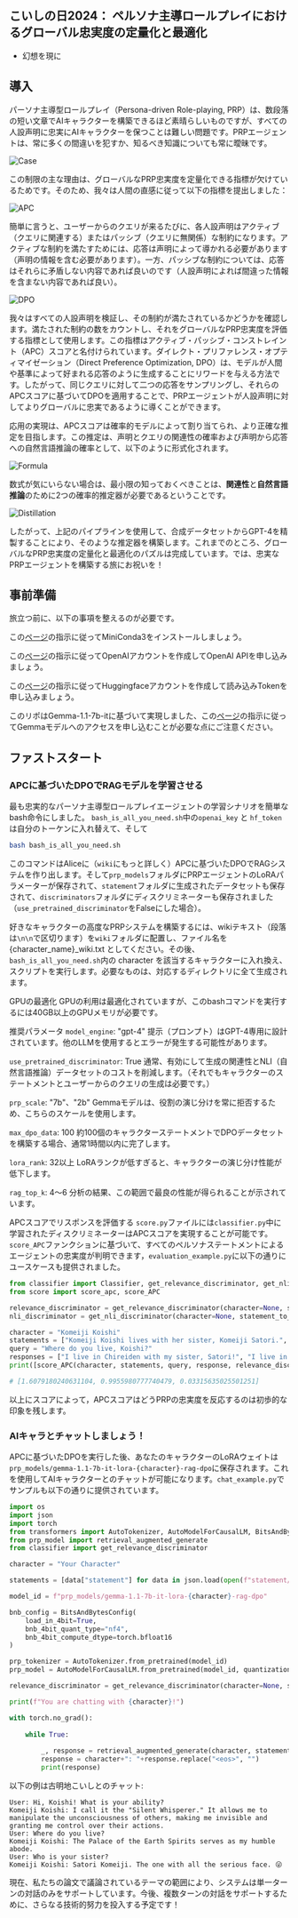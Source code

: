## こいしの日2024： ペルソナ主導ロールプレイにおけるグローバル忠実度の定量化と最適化

- 幻想を現に

## 導入

パーソナ主導型ロールプレイ（Persona-driven Role-playing, PRP）は、数段落の短い文章でAIキャラクターを構築できるほど素晴らしいものですが、すべての人設声明に忠実にAIキャラクターを保つことは難しい問題です。PRPエージェントは、常に多くの間違いを犯すか、知るべき知識についても常に曖昧です。

![Case](https://github.com/KomeijiForce/Active_Passive_Constraint_Koishiday_2024/blob/main/images/case_koishi.png)

この制限の主な理由は、グローバルなPRP忠実度を定量化できる指標が欠けているためです。そのため、我々は人間の直感に従って以下の指標を提出しました：

![APC](https://github.com/KomeijiForce/Active_Passive_Constraint_Koishiday_2024/blob/main/images/apc_koishi.png)

簡単に言うと、ユーザーからのクエリが来るたびに、各人設声明はアクティブ（クエリに関連する）またはパッシブ（クエリに無関係）な制約になります。アクティブな制約を満たすためには、応答は声明によって導かれる必要があります（声明の情報を含む必要があります）。一方、パッシブな制約については、応答はそれらに矛盾しない内容であれば良いのです（人設声明によれば間違った情報を含まない内容であれば良い）。

![DPO](https://github.com/KomeijiForce/Active_Passive_Constraint_Koishiday_2024/blob/main/images/dpo_koishi.png)

我々はすべての人設声明を検証し、その制約が満たされているかどうかを確認します。満たされた制約の数をカウントし、それをグローバルなPRP忠実度を評価する指標として使用します。この指標はアクティブ・パッシブ・コンストレイント（APC）スコアと名付けられています。ダイレクト・プリファレンス・オプティマイゼーション（Direct Preference Optimization, DPO）は、モデルが人間や基準によって好まれる応答のように生成することにリワードを与える方法です。したがって、同じクエリに対して二つの応答をサンプリングし、それらのAPCスコアに基づいてDPOを適用することで、PRPエージェントが人設声明に対してよりグローバルに忠実であるように導くことができます。

応用の実現は、APCスコアは確率的モデルによって割り当てられ、より正確な推定を目指します。この推定は、声明とクエリの関連性の確率および声明から応答への自然言語推論の確率として、以下のように形式化されます。

![Formula](https://github.com/KomeijiForce/Active_Passive_Constraint_Koishiday_2024/blob/main/images/apc_formula.png)

数式が気にいらない場合は、最小限の知っておくべきことは、**関連性**と**自然言語推論**のために2つの確率的推定器が必要であるということです。

![Distillation](https://github.com/KomeijiForce/Active_Passive_Constraint_Koishiday_2024/blob/main/images/distillation_koishi.png)


したがって、上記のパイプラインを使用して、合成データセットからGPT-4を精製することにより、そのような推定器を構築します。これまでのところ、グローバルなPRP忠実度の定量化と最適化のパズルは完成しています。では、忠実なPRPエージェントを構築する旅にお祝いを！

## 事前準備

旅立つ前に、以下の事項を整えるのが必要です。

この[ページ](https://docs.anaconda.com/free/miniconda/miniconda-install/)の指示に従ってMiniConda3をインストールしましょう。

この[ページ](https://openai.com/index/openai-api/)の指示に従ってOpenAIアカウントを作成してOpenAI APIを申し込みましょう。

この[ページ](https://huggingface.co/settings/tokens)の指示に従ってHuggingfaceアカウントを作成して読み込みTokenを申し込みましょう。

このリポはGemma-1.1-7b-itに基づいて実現しました、この[ページ](https://huggingface.co/google/gemma-1.1-7b-it)の指示に従ってGemmaモデルへのアクセスを申し込むことが必要な点にご注意ください。

## ファストスタート

### APCに基づいたDPOでRAGモデルを学習させる

最も忠実的なパーソナ主導型ロールプレイエージェントの学習シナリオを簡単なbash命令にしました。 ```bash_is_all_you_need.sh```中の```openai_key``` と ```hf_token```は自分のトーケンに入れ替えて、そして
```bash
bash bash_is_all_you_need.sh
```

このコマンドはAliceに（```wiki```にもっと詳しく）APCに基づいたDPOでRAGシステムを作り出します。そして```prp_models```フォルダにPRPエージェントのLoRAパラメーターが保存されて、```statement```フォルダに生成されたデータセットも保存されて、```discriminators```フォルダにディスクリミネーターも保存されました（```use_pretrained_discriminator```をFalseにした場合）。

好きなキャラクターの高度なPRPシステムを構築するには、wikiテキスト（段落は```\n\n```で区切ります）を```wiki```フォルダに配置し、ファイル名を {character_name}_wiki.txt としてください。その後、```bash_is_all_you_need.sh```内の character を該当するキャラクターに入れ換え、スクリプトを実行します。必要なものは、対応するディレクトリに全て生成されます。

GPUの最適化
GPUの利用は最適化されていますが、このbashコマンドを実行するには40GB以上のGPUメモリが必要です。

推奨パラメータ
```model_engine```: "gpt-4"
提示（プロンプト）はGPT-4専用に設計されています。他のLLMを使用するとエラーが発生する可能性があります。

```use_pretrained_discriminator```: True
通常、有効にして生成の関連性とNLI（自然言語推論）データセットのコストを削減します。（それでもキャラクターのステートメントとユーザーからのクエリの生成は必要です。）

```prp_scale```: "7b"、"2b"
Gemmaモデルは、役割の演じ分けを常に拒否するため、こちらのスケールを使用します。

```max_dpo_data```: 100
約100個のキャラクターステートメントでDPOデータセットを構築する場合、通常1時間以内に完了します。

```lora_rank```: 32以上
LoRAランクが低すぎると、キャラクターの演じ分け性能が低下します。

```rag_top_k```: 4～6
分析の結果、この範囲で最良の性能が得られることが示されています。

APCスコアでリスポンスを評価する
```score.py```ファイルには```classifier.py```中に学習されたディスクリミネーターはAPCスコアを実現することが可能です。```score_APC```ファンクションに基づいて、すべてのペルソナステートメントによるエージェントの忠実度が判明できます，```evaluation_example.py```に以下の通りにユースケースも提供されました。
```python
from classifier import Classifier, get_relevance_discriminator, get_nli_discriminator
from score import score_apc, score_APC

relevance_discriminator = get_relevance_discriminator(character=None, statement_query_relevance_dataset=None, relevance_finetune_epoch=None, use_pretrained_discriminator=True)
nli_discriminator = get_nli_discriminator(character=None, statement_to_response_nli_v2_dataset=None, nli_finetune_epoch=None, use_pretrained_discriminator=True)

character = "Komeiji Koishi"
statements = ["Komeiji Koishi lives with her sister, Komeiji Satori.", "Komeiji Koishi lives in Chireiden."]
query = "Where do you live, Koishi?"
responses = ["I live in Chireiden with my sister, Satori!", "I live in Chireiden!", "I live in Hakurei Shrine!"]
print([score_APC(character, statements, query, response, relevance_discriminator, nli_discriminator).item() for response in responses])

# [1.6079180240631104, 0.9955980777740479, 0.03315635025501251]
```

以上にスコアによって，APCスコアはどうPRPの忠実度を反応するのは初歩的な印象を残します。

### AIキャラとチャットしましょう！

APCに基づいたDPOを実行した後、あなたのキャラクターのLoRAウェイトは```prp_models/gemma-1.1-7b-it-lora-{character}-rag-dpo```に保存されます。これを使用してAIキャラクターとのチャットが可能になります。```chat_example.py```でサンプルも以下の通りに提供されています。

```python
import os
import json
import torch
from transformers import AutoTokenizer, AutoModelForCausalLM, BitsAndBytesConfig
from prp_model import retrieval_augmented_generate
from classifier import get_relevance_discriminator

character = "Your Character"

statements = [data["statement"] for data in json.load(open(f"statement/{character}.json"))]

model_id = f"prp_models/gemma-1.1-7b-it-lora-{character}-rag-dpo"

bnb_config = BitsAndBytesConfig(
    load_in_4bit=True,
    bnb_4bit_quant_type="nf4",
    bnb_4bit_compute_dtype=torch.bfloat16
)

prp_tokenizer = AutoTokenizer.from_pretrained(model_id)
prp_model = AutoModelForCausalLM.from_pretrained(model_id, quantization_config=bnb_config, device_map={"":0})

relevance_discriminator = get_relevance_discriminator(character=None, statement_query_relevance_dataset=None, relevance_finetune_epoch=None, use_pretrained_discriminator=True)

print(f"You are chatting with {character}!")

with torch.no_grad():
    
    while True:
    
        _, response = retrieval_augmented_generate(character, statements, input('User: '), prp_model, prp_tokenizer, relevance_discriminator, rag_top_k=5)
        response = character+": "+response.replace("<eos>", "")
        print(response)
```

以下の例は古明地こいしとのチャット:

```
User: Hi, Koishi! What is your ability?
Komeiji Koishi: I call it the "Silent Whisperer." It allows me to manipulate the unconsciousness of others, making me invisible and granting me control over their actions.
User: Where do you live?
Komeiji Koishi: The Palace of the Earth Spirits serves as my humble abode.
User: Who is your sister?
Komeiji Koishi: Satori Komeiji. The one with all the serious face. 😜
```

現在、私たちの論文で議論されているテーマの範囲により、システムは単一ターンの対話のみをサポートしています。今後、複数ターンの対話をサポートするために、さらなる技術的努力を投入する予定です！
